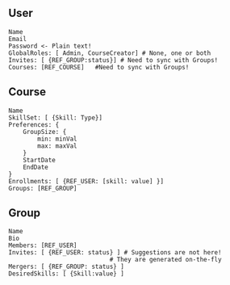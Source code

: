 ## User
	Name
	Email
	Password <- Plain text!
	GlobalRoles: [ Admin, CourseCreator] # None, one or both
	Invites: [ {REF_GROUP:status}] # Need to sync with Groups!
	Courses: [REF_COURSE]	#Need to sync with Groups!

## Course
	Name
	SkillSet: [ {Skill: Type}]
	Preferences: {
		GroupSize: {
			min: minVal
			max: maxVal
		}
		StartDate
		EndDate
	}
	Enrollments: [ {REF_USER: [skill: value] }]
	Groups: [REF_GROUP]

## Group
	Name
	Bio
	Members: [REF_USER]
	Invites: [ {REF_USER: status} ] # Suggestions are not here!
								# They are generated on-the-fly
	Mergers: [ {REF_GROUP: status} ]
	DesiredSkills: [ {Skill:value} ]


